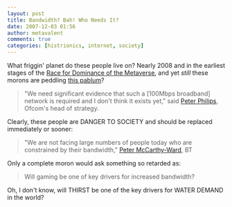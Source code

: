 ```yaml
---
layout: post
title: Bandwidth? Bah! Who Needs It?
date: 2007-12-03 01:56
author: metavalent
comments: true
categories: [histrionics, internet, society]
---
```

What friggin' planet do these people live on? Nearly 2008 and in the earliest stages of the <a href="http://metavalent.info/?p=629">Race for Dominance of the Metaverse</a>, and yet *still* these morons are peddling <a href="http://news.bbc.co.uk/2/hi/technology/7114642.stm">this pablum</a>?<blockquote>"We need significant evidence that such a [100Mbps broadband] network is required and I don't think it exists yet," said <a href="http://news.bbc.co.uk/2/hi/technology/7114642.stm">Peter Philips</a>, Ofcom's head of strategy.</blockquote>Clearly, these people are  DANGER TO SOCIETY and should be replaced immediately or sooner:<blockquote>"We are not facing large numbers of people today who are constrained by their bandwidth," <a href="http://news.bbc.co.uk/2/hi/technology/7114642.stm">Peter McCarthy-Ward</a>, BT</blockquote>Only a complete moron would ask something so retarded as:<blockquote>Will gaming be one of key drivers for increased bandwidth?</blockquote>Oh, I don't know, will THIRST be one of the key drivers for WATER DEMAND in the world? 
